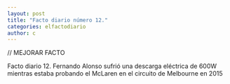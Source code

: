 ```yaml
---
layout: post
title: "Facto diario número 12."
categories: elfactodiario
author: c
---
```


// MEJORAR FACTO

Facto diario 12.
Fernando Alonso sufrió una descarga eléctrica de 600W mientras estaba probando el McLaren en el circuito de Melbourne en 2015
